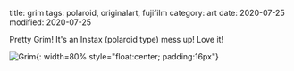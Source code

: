 title: grim
tags: polaroid, originalart, fujifilm
category: art
date: 2020-07-25
modified: 2020-07-25

Pretty Grim!   It's an Instax (polaroid type) mess up!  Love it!

![Grim]({static}/images/2020-07-17_14-38-51_526.jpeg){: width=80% style="float:center; padding:16px"}    

